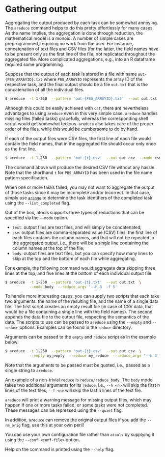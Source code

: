 # Gathering output

Aggregating the output produced by each task can be somewhat annoying.  The
`areduce` command helps to do this pretty effortlessly for many cases.
As the name implies, the aggregation is done through reduction, the
mathematical model is a monoid.
A number of simple cases are preprogrammed, requiring no work from the
user.  For instance, concatenation of text files and CSV files (for the
latter, the field names have to be present only as the first line of the
file, not replicated throughout the aggregated file.  More complicated
aggregations, e.g., into an R dataframe required some programming.

Suppose that the output of each task is stored in a file with name
`out-{PBS_ARRAYID}.txt` where `PBS_ARRAYID` represents the array ID of
the respective task, and the final output should be a file `out.txt` that
is the concatenation of all the individual files.
```bash
$ areduce  -t 1-250  --pattern 'out-{PBS_ARRAYID}.txt'  --out out.txt
```
Although this could be easily achieved with `cat`, there are nevertheless
advantages to using `areduce` even in this very simple case.  `areduce`
handles missing files (failed tasks) gracefully, whereas the corresponding
shell script would get somewhat tedious.  `areduce` also takes care of the
proper order of the files, while this would be cumbersome to do by hand.

If each of the output files were CSV files, the first line of each file
would contain the field names, that in the aggregated file should occur
only once as the first line.
```bash
$ areduce  -t 1-250  --pattern 'out-{t}.csv'  --out out.csv  --mode csv
```
The command above will produce the desired CSV file without any hassle.
Note that the shorthand `t` for `PBS_ARRAYID` has been used in the file
name pattern specification.

When one or more tasks failed, you may not want to aggregate the output of
those tasks since it may be incomplete and/or incorrect.  In that case,
simply use [`arange`](arange.md) to determine the task identifiers of the
completed task using the `--list_completed` flag.

Out of the box, atools supports three types of reductions that can be
specified via  the `--mode` option.

  * `text`: output files are text files, and will simply be concatenated;
  * `csv`: output files are comma-separated value (CSV) files, the first
    line of each files contains the column names, and that will not be
    repeated in the aggregated output, i.e., there will be a single line
    containing the column names at the top of the file;
  * `body`: output files are  text files, but you can specify how many
    lines to skip at the top and the bottom of each file while aggregating.

For example, the following command would aggregate data skipping three lines
at the top, and five lines at the bottom of each individual output file:
```bash
$ areduce  -t 1-250  --pattern 'out-{t}.txt'  --out out.txt  \
           --mode body  --reduce_args '--h 3  -f 5'
```

To handle more interesting cases, you can supply two scripts that
each take two arguments: the name of the resulting file, and the name of
a single data file.  The first script creates an empty result file (in
case of CSV data, that would be a file containing a single line with the
field names).  The second appends the data file to the output file,
respecting the semantics of the data.  The scripts to use can be passed
to `areduce` using the `--empty` and `--reduce` options.
Examples can be found in the `reduce` directory.

Arguments can be passed to the `empty` and `reduce` script as in the example
below:
```bash
$ areduce  -t 1-250  --pattern 'out-{t}.csv'  --out out.csv  \
           --empty my_empty  --reduce my_reduce  --reduce_args '--h 3'
```
Note that the arguments to be passed must be quoted, i.e., passed as a
single string to `areduce`.

An example of a non-trivial `reduce` is `reduce/reduce_body`.  The `body`
mode takes two additional arguments for its `reduce`, i.e., `--h <n>` will
skip the first n lines of the text files, `--f <n>` will skip the last n
lines of the text file.

`areduce` will print a warning message for missing output files, which may
happen if one or more tasks failed, or some tasks were not completed. 
These messages can be repressed using the `--quiet` flag.

In addition, `areduce` can remove the original output files if you add the
`--rm_orig` flag, use this at your own peril!

You can use your own configuration file rather than `atools` by supplying
it using the `--conf <conf-file>` option.

Help on the command is printed using the `--help` flag.
